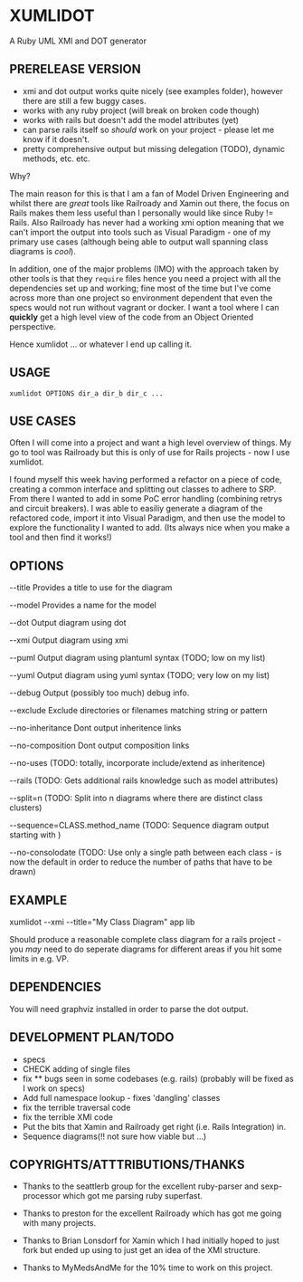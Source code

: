 # XUMLIDOT

A Ruby UML XMI and DOT generator

## PRERELEASE VERSION

- xmi and dot output works quite nicely (see examples folder), however there are still a few buggy cases. 
- works with any ruby project (will break on broken code though)
- works with rails but doesn't add the model attributes (yet)
- can parse rails itself so *should* work on your project - please let me know if it doesn't.
- pretty comprehensive output but missing delegation (TODO), dynamic methods, etc. etc.

Why?

The main reason for this is that I am a fan of Model Driven Engineering and
whilst there are *great* tools like Railroady and Xamin out there, the focus on
Rails makes them less useful than I personally would like since Ruby != Rails. Also 
Railroady has never had a working xmi option meaning that we can't import the output
into tools such as Visual Paradigm - one of my primary use cases (although being able
to output wall spanning class diagrams is *cool*).

In addition, one of the major problems (IMO) with the approach taken by other
tools is that they ```require``` files hence you need a project with all the
dependencies set up and working; fine most of the time but I've come across
more than one project so environment dependent that even the specs would not
run without vagrant or docker.  I want a tool where I can **quickly** get a high
level view of the code from an Object Oriented perspective.

Hence xumlidot ... or whatever I end up calling it.

## USAGE

    xumlidot OPTIONS dir_a dir_b dir_c ...

## USE CASES

Often I will come into a project and want a high level overview of things. My go to
tool was Railroady but this is only of use for Rails projects - now I use xumlidot.

I found myself this week having performed a refactor on a piece of code, creating a 
common interface and splitting out classes to adhere to SRP. From there I wanted to
add in some PoC error handling (combining retrys and circuit breakers). I was able
to easiliy generate a diagram of the refactored code, import it into Visual Paradigm,
and then use the model to explore the functionality I wanted to add. (Its always nice
when you make a tool and then find it works!)

## OPTIONS

  --title 
  Provides a title to use for the diagram

  --model 
  Provides a name for the model

  --dot 
  Output diagram using dot

  --xmi 
  Output diagram using xmi

  --puml 
  Output diagram using plantuml syntax (TODO; low on my list)

  --yuml 
  Output diagram using yuml syntax (TODO; very low on my list)

  --debug 
  Output (possibly too much) debug info.

  --exclude 
  Exclude directories or filenames matching string or pattern

  --no-inheritance 
  Dont output inheritence links

  --no-composition 
  Dont output composition links

  --no-uses 
  (TODO: totally, incorporate include/extend as inheritence)

  --rails 
  (TODO: Gets additional rails knowledge such as model attributes)

  --split=n 
  (TODO: Split into n diagrams where there are distinct class
  clusters)

  --sequence=CLASS.method_name (TODO: Sequence diagram output starting with )

  --no-consolodate (TODO: Use only a single path between each class - is now
  the default in order to reduce the number of paths that have to be drawn)


## EXAMPLE

  xumlidot --xmi --title="My Class Diagram" app lib

Should produce a reasonable complete class diagram for a rails project - you *may* need to do seperate
diagrams for different areas if you hit some limits in e.g. VP.

## DEPENDENCIES

You will need graphviz installed in order to parse the dot output.

## DEVELOPMENT PLAN/TODO

- specs
- CHECK adding of single files 
- fix ** bugs seen in some codebases (e.g. rails) (probably will be fixed as I work on specs)
- Add full namespace lookup - fixes 'dangling' classes
- fix the terrible traversal code
- fix the terrible XMI code
- Put the bits that Xamin and Railroady get right (i.e. Rails Integration) in.
- Sequence diagrams(!! not sure how viable but ...)

## COPYRIGHTS/ATTTRIBUTIONS/THANKS

- Thanks to the seattlerb group for the excellent ruby-parser and sexp-processor which got
me parsing ruby superfast.

- Thanks to preston for the excellent Railroady which has got me going with many projects.

- Thanks to Brian Lonsdorf for Xamin which I had initially hoped to just fork but ended up
using to just get an idea of the XMI structure.

- Thanks to MyMedsAndMe for the 10% time to work on this project.

